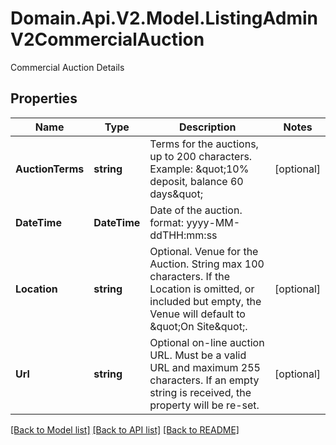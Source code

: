# Domain.Api.V2.Model.ListingAdminV2CommercialAuction
Commercial Auction Details
## Properties

Name | Type | Description | Notes
------------ | ------------- | ------------- | -------------
**AuctionTerms** | **string** | Terms for the auctions, up to 200 characters. Example: \&quot;10% deposit, balance 60 days\&quot; | [optional] 
**DateTime** | **DateTime** | Date of the auction. format: yyyy-MM-ddTHH:mm:ss | 
**Location** | **string** | Optional. Venue for the Auction. String max 100 characters. If the Location is omitted, or included but empty, the Venue will default to \&quot;On Site\&quot;. | [optional] 
**Url** | **string** | Optional on-line auction URL. Must be a valid URL and maximum 255 characters. If an empty string is received, the property will be re-set. | [optional] 

[[Back to Model list]](../README.md#documentation-for-models) [[Back to API list]](../README.md#documentation-for-api-endpoints) [[Back to README]](../README.md)

